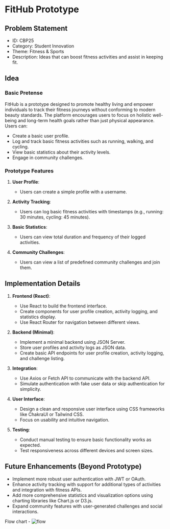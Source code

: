 # FitHub Prototype

## Problem Statement

- ID: CBP25
- Category: Student Innovation
- Theme: Fitness & Sports
- Description: Ideas that can boost fitness activities and assist in keeping fit.

## Idea

### Basic Pretense

FitHub is a prototype designed to promote healthy living and empower individuals to track their fitness journeys without conforming to modern beauty standards. The platform encourages users to focus on holistic well-being and long-term health goals rather than just physical appearance. Users can:

- Create a basic user profile.
- Log and track basic fitness activities such as running, walking, and cycling.
- View basic statistics about their activity levels.
- Engage in community challenges.

### Prototype Features

1. **User Profile**:
   - Users can create a simple profile with a username.

2. **Activity Tracking**:
   - Users can log basic fitness activities with timestamps (e.g., running: 30 minutes, cycling: 45 minutes).

3. **Basic Statistics**:
   - Users can view total duration and frequency of their logged activities.

4. **Community Challenges**:
   - Users can view a list of predefined community challenges and join them.

## Implementation Details

1. **Frontend (React)**:
   - Use React to build the frontend interface.
   - Create components for user profile creation, activity logging, and statistics display.
   - Use React Router for navigation between different views.

2. **Backend (Minimal)**:
   - Implement a minimal backend using JSON Server.
   - Store user profiles and activity logs as JSON data.
   - Create basic API endpoints for user profile creation, activity logging, and challenge listing.

3. **Integration**:
   - Use Axios or Fetch API to communicate with the backend API.
   - Simulate authentication with fake user data or skip authentication for simplicity.

4. **User Interface**:
   - Design a clean and responsive user interface using CSS frameworks like ChakraUI or Tailwind CSS.
   - Focus on usability and intuitive navigation.

5. **Testing**:
   - Conduct manual testing to ensure basic functionality works as expected.
   - Test responsiveness across different devices and screen sizes.

## Future Enhancements (Beyond Prototype)

- Implement more robust user authentication with JWT or OAuth.
- Enhance activity tracking with support for additional types of activities and integration with fitness APIs.
- Add more comprehensive statistics and visualization options using charting libraries like Chart.js or D3.js.
- Expand community features with user-generated challenges and social interactions.

Flow chart - 
![flow](https://i.ibb.co/Fq2g56x/Untitled-2024-02-29-1826.png)